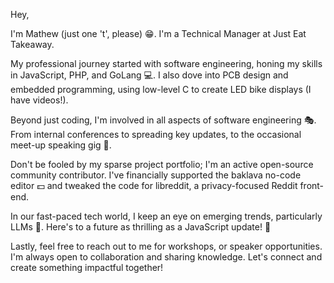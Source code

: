 Hey,

I'm Mathew (just one 't', please) 😁. I'm a Technical Manager at Just Eat Takeaway.

My professional journey started with software engineering, honing my skills in JavaScript, PHP, and GoLang 💻. I also dove into PCB design and embedded programming, using low-level C to create LED bike displays (I have videos!).

Beyond just coding, I'm involved in all aspects of software engineering 🎭. From internal conferences to spreading key updates, to the occasional meet-up speaking gig 🎤.

Don't be fooled by my sparse project portfolio; I'm an active open-source community contributor. I've financially supported the baklava no-code editor 💵 and tweaked the code for libreddit, a privacy-focused Reddit front-end.

In our fast-paced tech world, I keep an eye on emerging trends, particularly LLMs 🌠. Here's to a future as thrilling as a JavaScript update! 🥂

Lastly, feel free to reach out to me for workshops, or speaker opportunities. I'm always open to collaboration and sharing knowledge. Let's connect and create something impactful together!

